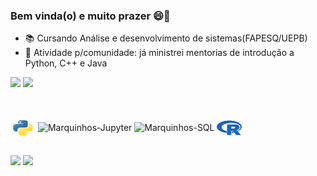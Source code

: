 ### Bem vinda(o) e muito prazer 😄🤝

- 📚 Cursando Análise e desenvolvimento de sistemas(FAPESQ/UEPB)
- 👯 Atividade p/comunidade: já ministrei mentorias de introdução a Python, C++ e Java

<div>
  <img width="52%" src="https://github-readme-stats.vercel.app/api?username=MarcosOliveira16&hide=contribs,issues&show_icons=true&theme=moltack">
  <img width="35.7%" src="https://github-readme-stats.vercel.app/api/top-langs/?username=MarcosOliveira16&layout=compact&theme=moltack">
</div>

##

<div style="display: inline_block"><br>
  <img align="center" alt="Marquinhos-Python" height="30" width="40" src="https://raw.githubusercontent.com/devicons/devicon/master/icons/python/python-original.svg">
  <img align="center" alt="Marquinhos-Jupyter" height="30" width="80" src="https://cdn.jsdelivr.net/gh/devicons/devicon@latest/icons/jupyter/jupyter-original-wordmark.svg">
  <img align="center" alt="Marquinhos-SQL" height="30" width="80" src="https://cdn.jsdelivr.net/gh/devicons/devicon@latest/icons/azuresqldatabase/azuresqldatabase-original.svg"> 
  <img align="center" alt="Marquinhos-R" height="30" width="40" src="https://raw.githubusercontent.com/devicons/devicon/master/icons/r/r-plain.svg">
</div>

##

<div> 
  <a href = "mailto:marcosraffaeloficial@gmail.com"><img src="https://img.shields.io/badge/Gmail-D14836?style=for-the-badge&logo=gmail&logoColor=white" target="_blank"></a>
  <a href="https://www.linkedin.com/in//marcos-oliveira-77410424a" target="_blank"><img src="https://img.shields.io/badge/-LinkedIn-%230077B5?style=for-the-badge&logo=linkedin&logoColor=white" target="_blank"></a> 

</div>
